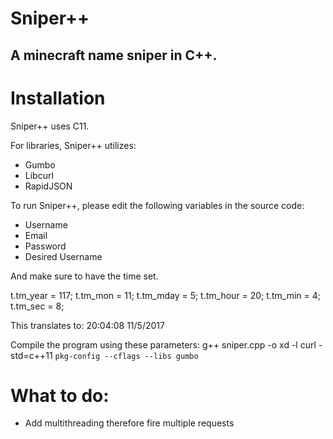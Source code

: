 # Sniper++

## A minecraft name sniper in C++.

# Installation

Sniper++ uses C11.

For libraries, Sniper++ utilizes:

- Gumbo
- Libcurl
- RapidJSON

To run Sniper++, please edit the following variables in the source code:

- Username
- Email
- Password
- Desired Username

And make sure to have the time set.

  t.tm_year = 117;
  t.tm_mon = 11;
  t.tm_mday = 5;
  t.tm_hour = 20;
  t.tm_min = 4;
  t.tm_sec = 8;

This translates to: 20:04:08 11/5/2017

Compile the program using these parameters: g++ sniper.cpp -o xd -l curl -std=c++11 `pkg-config --cflags --libs gumbo`

# What to do:

- Add multithreading therefore fire multiple requests
